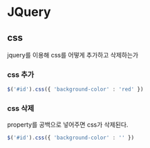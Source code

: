 # JQuery









## css

jquery를 이용해 css를 어떻게 추가하고 삭제하는가



### css 추가

```js
$('#id').css({ 'background-color' : 'red' }) 
```



### css 삭제

property를 공백으로 넣어주면 css가 삭제된다.

```js
$('#id').css({ 'background-color' : '' }) 
```

